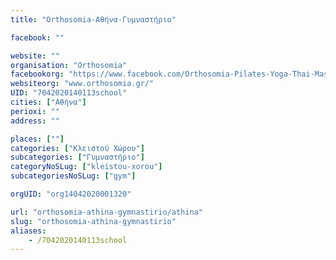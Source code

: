 ```yaml
---
title: "Orthosomia-Αθήνα-Γυμναστήριο"

facebook: ""

website: ""
organisation: "Orthosomia"
facebookorg: "https://www.facebook.com/Orthosomia-Pilates-Yoga-Thai-Massage/213312072030018"
websiteorg: "www.orthosomia.gr/"
UID: "7042020140113school"
cities: ["Αθήνα"]
perioxi: ""
address: ""

places: [""]
categories: ["Κλειστού Χώρου"]
subcategories: ["Γυμναστήριο"]
categoryNoSLug: ["kleistou-xorou"]
subcategoriesNoSLug: ["gym"]

orgUID: "org14042020001320"

url: "orthosomia-athina-gymnastirio/athina"
slug: "orthosomia-athina-gymnastirio"
aliases:
    - /7042020140113school
---
```





